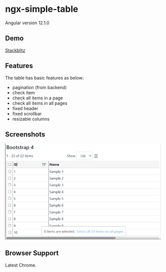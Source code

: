 # ngx-simple-table

Angular version 12.1.0
## Demo

[Stackblitz](https://stackblitz.com/edit/hm-ngx-simple-table)

  

## Features

The table has basic features as below:
- pagination (from backend)
- check item
- check all items in a page
- check all items in all pages
- fixed header
- fixed scrollbar
- resizable columns
## Screenshots

![App Screenshot](https://raw.githubusercontent.com/huymach91/hm-ngx-simple-table/master/src/assets/ngx-simple-table.png?token=AHXRERNQ7POX3LIWRZK2IZLBN7C5G)

  
## Browser Support

Latest Chrome.

  